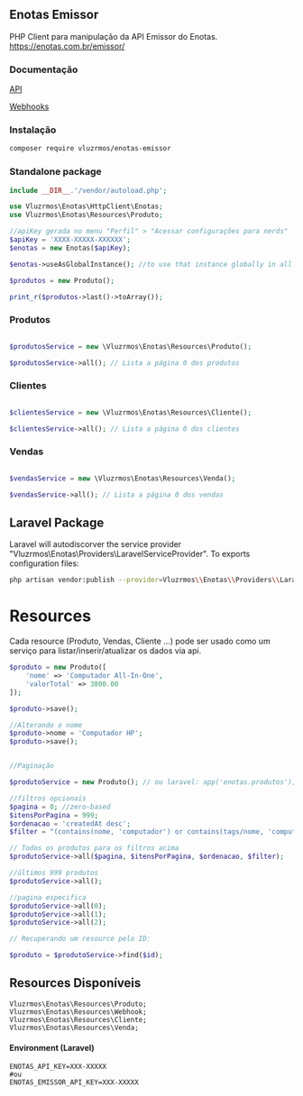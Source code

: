 ## Enotas Emissor

PHP Client para manipulação da API Emissor do Enotas. https://enotas.com.br/emissor/

### Documentação

[API](https://help.enotas.com.br/support/solutions/articles/43000541773-como-integrar-com-o-enotas-via-api)

[Webhooks](https://help.enotas.com.br/support/solutions/articles/43000559184-api-webhook-do-enotas)

### Instalação

```bash
composer require vluzrmos/enotas-emissor
```

### Standalone package
```php
include __DIR__.'/vendor/autoload.php';

use Vluzrmos\Enotas\HttpClient\Enotas;
use Vluzrmos\Enotas\Resources\Produto;

//apiKey gerada no menu "Perfil" > "Acessar configurações para nerds"
$apiKey = 'XXXX-XXXXX-XXXXXX';
$enotas = new Enotas($apiKey);

$enotas->useAsGlobalInstance(); //to use that instance globally in all resources

$produtos = new Produto();

print_r($produtos->last()->toArray());
```

### Produtos

```php

$produtosService = new \Vluzrmos\Enotas\Resources\Produto();

$produtosService->all(); // Lista a página 0 dos produtos

```

### Clientes

```php

$clientesService = new \Vluzrmos\Enotas\Resources\Cliente();

$clientesService->all(); // Lista a página 0 dos clientes

```

### Vendas

```php

$vendasService = new \Vluzrmos\Enotas\Resources\Venda();

$vendasService->all(); // Lista a página 0 dos vendas

```


## Laravel Package

Laravel will autodiscorver the service provider "Vluzrmos\Enotas\Providers\LaravelServiceProvider".
To exports configuration files:

```bash
php artisan vendor:publish --provider=Vluzrmos\\Enotas\\Providers\\LaravelServiceProvider
```

# Resources

Cada resource (Produto, Vendas, Cliente ...) pode ser usado como um serviço para listar/inserir/atualizar os dados via api.

```php
$produto = new Produto([
    'nome' => 'Computador All-In-One',
    'valorTotal' => 3800.00
]);

$produto->save();

//Alterando o nome
$produto->nome = 'Computador HP';
$produto->save();


//Paginação

$produtoService = new Produto(); // ou laravel: app('enotas.produtos');

//filtros opcionais
$pagina = 0; //zero-based
$itensPorPagina = 999;
$ordenacao = 'createdAt desc';
$filter = "(contains(nome, 'computador') or contains(tags/nome, 'computador'))";

// Todos os produtos para os filtros acima
$produtoService->all($pagina, $itensPorPagina, $ordenacao, $filter);

//últimos 999 produtos
$produtoService->all();

//pagina especifica
$produtoService->all(0);
$produtoService->all(1);
$produtoService->all(2);

// Recuperando um resource pelo ID:

$produto = $produtoService->find($id);

```
## Resources Disponíveis

```
Vluzrmos\Enotas\Resources\Produto;
Vluzrmos\Enotas\Resources\Webhook;
Vluzrmos\Enotas\Resources\Cliente;
Vluzrmos\Enotas\Resources\Venda;
```

#### Environment (Laravel)

```dotenv
ENOTAS_API_KEY=XXX-XXXXX 
#ou
ENOTAS_EMISSOR_API_KEY=XXX-XXXXX
```

